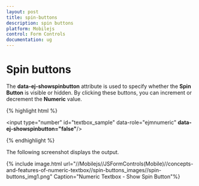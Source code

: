 ```yaml
---
layout: post
title: spin-buttons
description: spin buttons
platform: Mobilejs
control: Form Controls
documentation: ug
---
```


# Spin buttons

The **data-ej-showspinbutton** attribute is used to specify whether the **Spin Button** is visible or hidden. By clicking these buttons, you can increment or decrement the **Numeric** value.

{% highlight html %}


<input type="number" id="textbox_sample" data-role="ejmnumeric" **data-ej-showspinbutton="false"**/>


{% endhighlight %}



The following screenshot displays the output.

{% include image.html url="//Mobilejs//JSFormControls(Mobile)//concepts-and-features-of-numeric-textbox//spin-buttons_images//spin-buttons_img1.png" Caption="Numeric Textbox - Show Spin Button"%}

